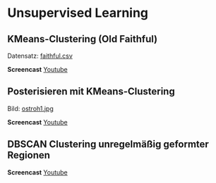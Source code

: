# Unsupervised Learning

## KMeans-Clustering (Old Faithful)

Datensatz: [faithful.csv](../datasets/faithful.csv)

**Screencast** [Youtube](https://youtu.be/Qxdw6U7dMY0)

## Posterisieren mit KMeans-Clustering

Bild: [ostroh1.jpg](../datasets/ostroh1.jpg)

**Screencast** [Youtube](https://youtu.be/zOT5xiy5BaQ)

## DBSCAN Clustering unregelmäßig geformter Regionen

**Screencast** [Youtube](https://youtu.be/zS4DSPl2rQ4)
